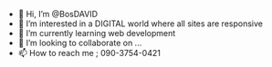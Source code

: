 - 👋 Hi, I’m @BosDAVID
- 👀 I’m interested in a DIGITAL world where all sites are responsive
- 🌱 I’m currently learning web development
- 💞️ I’m looking to collaborate on ...
- 📫 How to reach me ; 090-3754-0421

<!---
BosDAVID/BosDAVID is a ✨ special ✨ repository because its `README.md` (this file) appears on your GitHub profile.
You can click the Preview link to take a look at your changes.
--->
